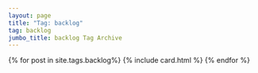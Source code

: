 ```yaml
---
layout: page
title: "Tag: backlog"
tag: backlog
jumbo_title: backlog Tag Archive
---
```

<div class="row">
{% for post in site.tags.backlog%}
{% include card.html %}
{% endfor %}
</div>
